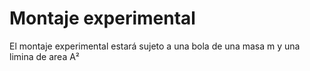 # Montaje experimental

El montaje experimental estará sujeto a una bola de una masa m y una limina de area A² 
